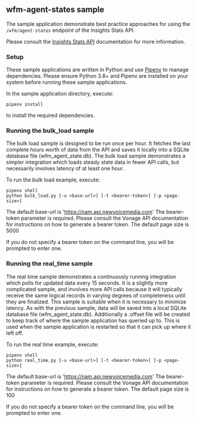 ## wfm-agent-states sample

The sample application demonstrate best practice approaches for using the `/wfm/agent-states` endpoint of the Insights Stats API.

Please consult the [Insights Stats API](https://insights-stats.developer.newvoicemedia.com/reference/wfm/overview) documentation for more information.

### Setup
These sample applications are written in Python and use [Pipenv](https://realpython.com/pipenv-guide/) to manage dependencies. Please ensure Python 3.8+ and Pipenv are installed on your system before running these sample applications.

In the sample application directory, execute:
```
pipenv install
```
to install the required dependencies.

### Running the bulk_load sample
The bulk load sample is designed to be run once per hour. It fetches the last complete hours worth of data from the API and saves it locally into a SQLite database file (wfm_agent_state.db). The bulk load sample demonstrates a simpler integration which loads steady state data in fewer API calls, but necessarily involves latency of at least one hour.

To run the bulk load example, execute:
```
pipenv shell
python bulk_load.py [-u <base-url>] [-t <bearer-token>] [-p <page-size>]
```

The default base-url is 'https://nam.api.newvoicemedia.com'
The bearer-token parameter is required. Please consult the Vonage API documentation for instructions on how to generate a bearer token.
The default page size is 5000

If you do not specify a bearer token on the command line, you will be prompted to enter one.

### Running the real_time sample
The real time sample demonstrates a continuously running integration which polls for updated data every 15 seconds. It is a slightly more complicated sample, and involves more API calls because it will typically receive the same logical records in varying degrees of completeness until they are finalized. This sample is suitable when it is necessary to minimize latency. As with the previous sample, data will be saved into a local SQLite database file (wfm_agent_state.db). Additionally a .offset file will be created to keep track of where the sample application has queried up to. This is used when the sample application is restarted so that it can pick up where it left off.

To run the real time example, execute:
```
pipenv shell
python real_time.py [-u <base-url>] [-t <bearer-token>] [-p <page-size>]
```

The default base-url is 'https://nam.api.newvoicemedia.com'
The bearer-token parameter is required. Please consult the Vonage API documentation for instructions on how to generate a bearer token.
The default page size is 100

If you do not specify a bearer token on the command line, you will be prompted to enter one.
